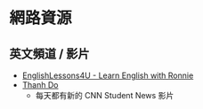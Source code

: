# 網路資源

## 英文頻道 / 影片
* [EnglishLessons4U - Learn English with Ronnie](https://www.youtube.com/channel/UC4cmBAit8i_NJZE8qK8sfpA)
* [Thanh Do](https://www.youtube.com/user/MsDoMinhThanh/videos)
  - 每天都有新的 CNN Student News 影片
